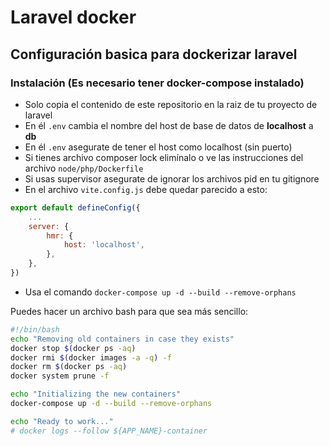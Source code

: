 # Laravel docker
## Configuración basica para dockerizar laravel

### Instalación (Es necesario tener docker-compose instalado)

* Solo copia el contenido de este repositorio en la raiz de tu proyecto de laravel
* En él `.env` cambia el nombre del host de base de datos de **localhost** a **db**
* En él `.env` asegurate de tener el host como localhost (sin puerto)
* Si tienes archivo composer lock elimínalo o ve las instrucciones del archivo `node/php/Dockerfile`
* Si usas supervisor asegurate de ignorar los archivos pid en tu gitignore
* En el archivo `vite.config.js` debe quedar parecido a esto:
```js
export default defineConfig({
    ...
    server: {
        hmr: {
            host: 'localhost',
        },
    },
})

```
* Usa el comando `docker-compose up -d --build --remove-orphans` 


Puedes hacer un archivo bash para que sea más sencillo:

```bash
#!/bin/bash
echo "Removing old containers in case they exists"
docker stop $(docker ps -aq)
docker rmi $(docker images -a -q) -f
docker rm $(docker ps -aq)
docker system prune -f

echo "Initializing the new containers"
docker-compose up -d --build --remove-orphans

echo "Ready to work..."
# docker logs --follow ${APP_NAME}-container
```